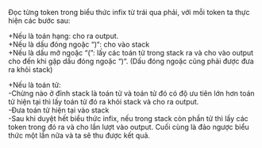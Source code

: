 Đọc từng token trong biểu thức infix từ trái qua phải, với mỗi token ta thực hiện các bước sau:  
  
  +Nếu là toán hạng: cho ra output.  
  +Nếu là dấu đóng ngoặc “)“: cho vào stack  
  +Nếu là dấu mở ngoặc “(”: lấy các toán tử trong stack ra và cho vào output cho đến khi gặp dấu đóng ngoặc “)“. (Dấu đóng ngoặc cũng phải được đưa ra khỏi stack)  
     
  
  +Nếu là toán tử:  
     -Chừng nào ở đỉnh stack là toán tử và toán tử đó có độ ưu tiên lớn hơn toán tử hiện tại thì lấy toán tử đó ra khỏi stack và cho ra output.  
     -Đưa toán tử hiện tại vào stack  
     -Sau khi duyệt hết biểu thức infix, nếu trong stack còn phần tử thì lấy các token trong đó ra và cho lần lượt vào output. Cuối cùng là đảo ngược biểu thức một lần nữa và ta sẽ thu được kết quả.  